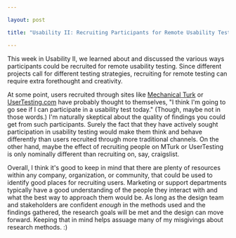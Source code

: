 ```yaml
---

layout: post

title: "Usability II: Recruiting Participants for Remote Usability Testing"

---
```


This week in Usability II, we learned about and discussed the various ways participants could be recruited for remote usability testing. Since different projects call for different testing strategies, recruiting for remote testing can require extra forethought and creativity.

At some point, users recruited through sites like [Mechanical Turk](http://mturk.com/) or [UserTesting.com](http://usertesting.com) have probably thought to themselves, "I think I'm going to go see if I can participate in a usability test today." (Though, maybe not in those words.) I'm naturally skeptical about the quality of findings you could get from such participants. Surely the fact that they have actively sought participation in usability testing would make them think and behave differently than users recruited through more traditional channels. On the other hand, maybe the effect of recruiting people on MTurk or UserTesting is only nominally different than recruiting on, say, craigslist.

Overall, I think it's good to keep in mind that there are plenty of resources within any company, organization, or community, that could be used to identify good places for recruiting users. Marketing or support departments typically have a good understanding of the people they interact with and what the best way to approach them would be. As long as the design team and stakeholders are confident *enough* in the methods used and the findings gathered, the research goals will be met and the design can move forward. Keeping that in mind helps assuage many of my misgivings about research methods. :)